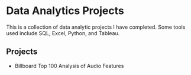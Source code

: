 # Data Analytics Projects
This is a collection of data analytic projects I have completed. Some tools used include SQL, Excel, Python, and Tableau.

## Projects
- Billboard Top 100 Analysis of Audio Features
